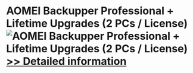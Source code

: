 # AOMEI Backupper Professional + Lifetime Upgrades (2 PCs / License)<br />![AOMEI Backupper Professional + Lifetime Upgrades (2 PCs / License)](https://mycommerce.akamaized.net/api/pimages/P300868985/BIG/300868985.PNG)<br />[>> Detailed information](https://secure.shareit.com/shareit/product.html?productid=300868985&affiliateid=200057808)